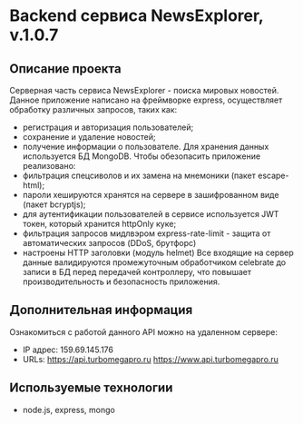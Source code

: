 # Backend сервиса NewsExplorer, v.1.0.7

## Описание проекта
Серверная часть сервиса NewsExplorer - поиска мировых новостей.
Данное приложение написано на фреймворке express, осуществляет обработку различных запросов, таких как:
- регистрация и авторизация пользователей;
- сохранение и удаление новостей;
- получение информации о пользователе.
Для хранения данных используется БД MongoDB.
Чтобы обезопасить приложение реализовано:
- фильтрация спецсиволов и их замена на мнемоники (пакет escape-html);
- пароли хешируются хранятся на сервере в зашифрованном виде (пакет bcryptjs);
- для аутентификации пользователей в сервисе используется JWT токен, который хранится httpOnly куке;
- фильтрация запросов мидлвэром express-rate-limit - защита от автоматических запросов (DDoS, брутфорс)
- настроены HTTP заголовки (модуль helmet)
Все входящие на сервер данные валидируются промежуточным обработчиком celebrate до записи в БД перед передачей контроллеру, что повышает производительность и безопасность приложения.


## Дополнительная информация
Ознакомиться с работой данного API можно на удаленном сервере:
- IP адрес: 159.69.145.176
- URLs: https://api.turbomegapro.ru https://www.api.turbomegapro.ru

## Используемые технологии
- node.js, express, mongo
